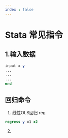 ```yaml
---
index : false
---
```

# Stata 常见指令

## 1.输入数据

```stata
input x y
...
...
...
end
```

## 回归命令

1. 线性OLS回归 reg
```stata
regress y x1 x2
```
2. 
